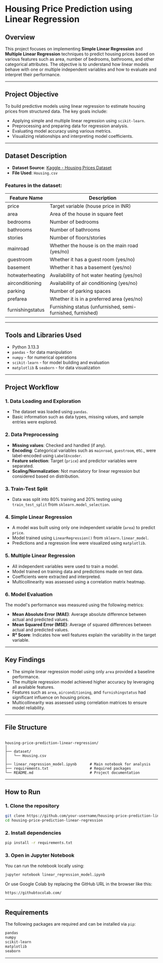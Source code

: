 # Housing Price Prediction using Linear Regression

## Overview

This project focuses on implementing **Simple Linear Regression** and **Multiple Linear Regression** techniques to predict housing prices based on various features such as area, number of bedrooms, bathrooms, and other categorical attributes. The objective is to understand how linear models behave with one or multiple independent variables and how to evaluate and interpret their performance.

---

## Project Objective

To build predictive models using linear regression to estimate housing prices from structured data. The key goals include:

- Applying simple and multiple linear regression using `scikit-learn`.
- Preprocessing and preparing data for regression analysis.
- Evaluating model accuracy using various metrics.
- Visualizing relationships and interpreting model coefficients.

---

## Dataset Description

- **Dataset Source**: [Kaggle - Housing Prices Dataset](https://www.kaggle.com/datasets/yasserh/housing-prices-dataset)
- **File Used**: `Housing.csv`

### Features in the dataset:

| Feature Name        | Description                                               |
|---------------------|-----------------------------------------------------------|
| price               | Target variable (house price in INR)                     |
| area                | Area of the house in square feet                          |
| bedrooms            | Number of bedrooms                                        |
| bathrooms           | Number of bathrooms                                       |
| stories             | Number of floors/stories                                  |
| mainroad            | Whether the house is on the main road (yes/no)            |
| guestroom           | Whether it has a guest room (yes/no)                      |
| basement            | Whether it has a basement (yes/no)                        |
| hotwaterheating     | Availability of hot water heating (yes/no)                |
| airconditioning     | Availability of air conditioning (yes/no)                 |
| parking             | Number of parking spaces                                  |
| prefarea            | Whether it is in a preferred area (yes/no)                |
| furnishingstatus    | Furnishing status (unfurnished, semi-furnished, furnished)|

---

## Tools and Libraries Used

- Python 3.13.3
- `pandas` - for data manipulation
- `numpy` - for numerical operations
- `scikit-learn` - for model building and evaluation
- `matplotlib` & `seaborn` - for data visualization

---

## Project Workflow

### 1. Data Loading and Exploration
- The dataset was loaded using `pandas`.
- Basic information such as data types, missing values, and sample entries were explored.

### 2. Data Preprocessing
- **Missing values**: Checked and handled (if any).
- **Encoding**: Categorical variables such as `mainroad`, `guestroom`, etc., were label-encoded using `LabelEncoder`.
- **Feature selection**: Target (`price`) and predictor variables were separated.
- **Scaling/Normalization**: Not mandatory for linear regression but considered based on distribution.

### 3. Train-Test Split
- Data was split into 80% training and 20% testing using `train_test_split` from `sklearn.model_selection`.

### 4. Simple Linear Regression
- A model was built using only one independent variable (`area`) to predict `price`.
- Model trained using `LinearRegression()` from `sklearn.linear_model`.
- Predictions and a regression line were visualized using `matplotlib`.

### 5. Multiple Linear Regression
- All independent variables were used to train a model.
- Model trained on training data and predictions made on test data.
- Coefficients were extracted and interpreted.
- Multicollinearity was assessed using a correlation matrix heatmap.

### 6. Model Evaluation
The model's performance was measured using the following metrics:
- **Mean Absolute Error (MAE)**: Average absolute difference between actual and predicted values.
- **Mean Squared Error (MSE)**: Average of squared differences between actual and predicted values.
- **R² Score**: Indicates how well features explain the variability in the target variable.

---

## Key Findings

- The simple linear regression model using only `area` provided a baseline performance.
- The multiple regression model achieved higher accuracy by leveraging all available features.
- Features such as `area`, `airconditioning`, and `furnishingstatus` had significant influence on housing prices.
- Multicollinearity was assessed using correlation matrices to ensure model reliability.

---

## File Structure

```

housing-price-prediction-linear-regression/
│
├── dataset/
│   └── Housing.csv
│
├── linear_regression_model.ipynb      # Main notebook for analysis
├── requirements.txt                   # Required packages
└── README.md                          # Project documentation

```

---

## How to Run

### 1. Clone the repository

```bash
git clone https://github.com/your-username/housing-price-prediction-linear-regression.git
cd housing-price-prediction-linear-regression
```

### 2. Install dependencies

```bash
pip install -r requirements.txt
```

### 3. Open in Jupyter Notebook

You can run the notebook locally using:

```bash
jupyter notebook linear_regression_model.ipynb
```

Or use Google Colab by replacing the GitHub URL in the browser like this:

```
https://githubtocolab.com/
```

---

## Requirements

The following packages are required and can be installed via `pip`:

```txt
pandas
numpy
scikit-learn
matplotlib
seaborn
```

---
